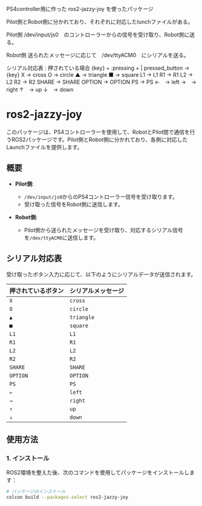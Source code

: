 PS4controller用に作った ros2-jazzy-joy を使ったパッケージ

Pilot側とRobot側に分かれており、それぞれに対応したlunchファイルがある。

Pilot側
/dev/input/js0　のコントローラーからの信号を受け取り、Robot側に送る。

Robot側
送られたメッセージに応じて　/dev/ttyACM0　にシリアルを送る。

シリアル対応表 : 押されている場合 {key} + :pressing + |
pressed_button -> {key}
             X -> cross
             O -> circle
             ▲ -> triangle
             ■ -> square
            L1 -> L1
            R1 -> R1
            L2 -> L2
            R2 -> R2
         SHARE -> SHARE
        OPTION -> OPTION
            PS -> PS
            ←　-> left
            →　-> right
            ↑　-> up
            ↓　-> down
# ros2-jazzy-joy

このパッケージは、PS4コントローラーを使用して、RobotとPilot間で通信を行うROS2パッケージです。Pilot側とRobot側に分かれており、各側に対応したLaunchファイルを提供します。

## 概要

- **Pilot側**:
  - `/dev/input/js0`からのPS4コントローラー信号を受け取ります。
  - 受け取った信号をRobot側に送信します。

- **Robot側**:
  - Pilot側から送られたメッセージを受け取り、対応するシリアル信号を`/dev/ttyACM0`に送信します。

## シリアル対応表

受け取ったボタン入力に応じて、以下のようにシリアルデータが送信されます。

| 押されているボタン | シリアルメッセージ |
|--------------------|--------------------|
| `X`                | `cross`            |
| `O`                | `circle`           |
| `▲`                | `triangle`         |
| `■`                | `square`           |
| `L1`               | `L1`               |
| `R1`               | `R1`               |
| `L2`               | `L2`               |
| `R2`               | `R2`               |
| `SHARE`            | `SHARE`            |
| `OPTION`           | `OPTION`           |
| `PS`               | `PS`               |
| `←`                | `left`             |
| `→`                | `right`            |
| `↑`                | `up`               |
| `↓`                | `down`             |

## 使用方法

### 1. インストール

ROS2環境を整えた後、次のコマンドを使用してパッケージをインストールします：

```bash
# パッケージのインストール
colcon build --packages-select ros2-jazzy-joy
